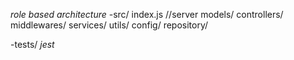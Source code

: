 
*role based architecture*
-src/ 
     index.js //server
     models/
     controllers/
     middlewares/
     services/
     utils/
     config/
     repository/
     
 -tests/ *jest*    

     
  
